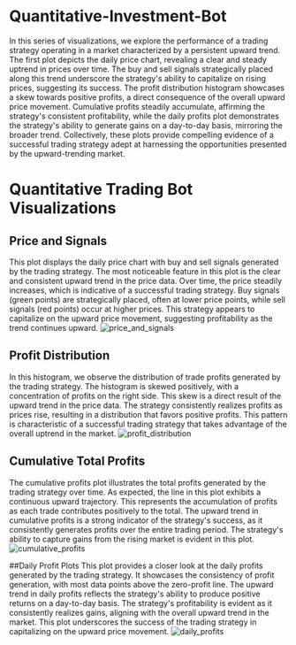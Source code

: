 # Quantitative-Investment-Bot
In this series of visualizations, we explore the performance of a trading strategy operating in a market characterized by a persistent upward trend. The first plot depicts the daily price chart, revealing a clear and steady uptrend in prices over time. The buy and sell signals strategically placed along this trend underscore the strategy's ability to capitalize on rising prices, suggesting its success. The profit distribution histogram showcases a skew towards positive profits, a direct consequence of the overall upward price movement. Cumulative profits steadily accumulate, affirming the strategy's consistent profitability, while the daily profits plot demonstrates the strategy's ability to generate gains on a day-to-day basis, mirroring the broader trend. Collectively, these plots provide compelling evidence of a successful trading strategy adept at harnessing the opportunities presented by the upward-trending market.


# Quantitative Trading Bot Visualizations 

## Price and Signals
This plot displays the daily price chart with buy and sell signals generated by the trading strategy. The most noticeable feature in this plot is the clear and consistent upward trend in the price data. Over time, the price steadily increases, which is indicative of a successful trading strategy. Buy signals (green points) are strategically placed, often at lower price points, while sell signals (red points) occur at higher prices. This strategy appears to capitalize on the upward price movement, suggesting profitability as the trend continues upward.
![price_and_signals](https://github.com/saduri2004/Quantitative-Investment-Bot/assets/113476494/86bdd482-ac68-4e62-8829-ba1cef65d21c)

## Profit Distribution 
In this histogram, we observe the distribution of trade profits generated by the trading strategy. The histogram is skewed positively, with a concentration of profits on the right side. This skew is a direct result of the upward trend in the price data. The strategy consistently realizes profits as prices rise, resulting in a distribution that favors positive profits. This pattern is characteristic of a successful trading strategy that takes advantage of the overall uptrend in the market.
![profit_distribution](https://github.com/saduri2004/Quantitative-Investment-Bot/assets/113476494/35cb6deb-ee61-4990-aa60-01f05619aa56)

## Cumulative Total Profits
The cumulative profits plot illustrates the total profits generated by the trading strategy over time. As expected, the line in this plot exhibits a continuous upward trajectory. This represents the accumulation of profits as each trade contributes positively to the total. The upward trend in cumulative profits is a strong indicator of the strategy's success, as it consistently generates profits over the entire trading period. The strategy's ability to capture gains from the rising market is evident in this plot.
![cumulative_profits](https://github.com/saduri2004/Quantitative-Investment-Bot/assets/113476494/38038675-18e5-4c14-b79c-3f931333c2d2)

##Daily Profit Plots
This plot provides a closer look at the daily profits generated by the trading strategy. It showcases the consistency of profit generation, with most data points above the zero-profit line. The upward trend in daily profits reflects the strategy's ability to produce positive returns on a day-to-day basis. The strategy's profitability is evident as it consistently realizes gains, aligning with the overall upward trend in the market. This plot underscores the success of the trading strategy in capitalizing on the upward price movement.
![daily_profits](https://github.com/saduri2004/Quantitative-Investment-Bot/assets/113476494/172bc2d9-ef8a-4e16-820a-05311b9a5eff)

